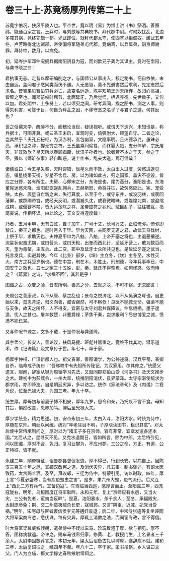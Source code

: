 # 卷三十上·苏竟杨厚列传第二十上

苏竟字伯况，扶风平陵人也。平帝世，竟以明《易》为博士讲《书》祭酒。善图纬，能通百家之言。王莽时，与刘歆等共典校书，拜代郡中尉。时匈奴扰乱，北边多罹其祸，竟终完辑一郡。光武即位，就拜代郡太守，使固塞以拒匈奴。建武五年冬，卢芳略得北边诸郡，帝使偏将军随弟屯代郡。竟病笃，以兵属弟，诣京师谢罪。拜侍中，数月，以病免。

初，延岑护军邓仲况拥兵据南阳阴县为寇，而刘歆兄子龚为其谋主。竟时在南阳，与龚书晓之曰：

君执事无恙。走昔以摩研编削之才，与国师公从事出入，校定秘书，窃自依依，末由自远。盖闻君子愍同类而伤不遇。人无愚智，莫不先避害然后求利，先定志然后求名。昔智果见智伯穷兵必亡，故变名远逝，陈平知项王为天所弃，故归心高祖，皆智之至也。闻郡前权时屈节，北面延牙，乃后觉悟，栖迟养德。先世数子，又何以加。君处阴中，土多贤士，若以须臾之间，研考异同，揆之图书，测之人事，则得失利害，可陈于目，何自负畔乱之困，不移守恶之名乎？与君子之道，何其反也？

世之俗儒末学，醒醉不分，而稽论当世，疑误视听。或谓天下迭兴，未知谁是，称兵据土，可图非冀。或曰圣王未启，宜观时变，倚强附大，顾望自守。二者之论，岂其然乎？夫孔丘秘经，为汉赤制，玄包幽室，文隐事明。且火德承尧，虽昧必亮，承积世之祚，握无穷之符，王氏虽乘间偷篡，而终婴大戮，支分体解，宗氏屠灭，非其效欤？皇天所以眷顾蜘蹰，忧汉子孙者也。论者若不本之于天，参之于圣，猥以《师旷杂事》轻自眩惑，说士作书，乱夫大道，焉可信哉？

诸儒或曰：今五星失晷，天时谬错，辰星久而不效，太白出入过度，荧惑进退见态，镇星绕带天街，岁星不舍氐、房。以为诸如此占，归之国家。盖灾不徒设，皆应之分野，各有所主。夫房、心即宋之分，东海是也。尾为燕分，渔阳是也。东海董宪迷惑未降，渔阳彭宠逆乱拥兵，王赫斯怒，命将并征，故荧惑应此，宪、宠受殃。太白、辰星自亡新之末，失行算度，以至于今，或守东井，或没羽林，或裴回藩屏，或踯躅帝宫，或经天反明，或潜臧久沈，或衰微暗昧，或煌煌北南，或盈缩成钩，或偃蹇不禁，皆大运荡除之祥，圣帝应符之兆也。贼臣乱子，往往错互，指麾妄说，传相坏误。由此论之，天文安得遵度哉！

乃者，五月甲申，天有白虹，自子加午，广可十丈，长可万丈，正临倚弥。倚弥即黎丘，秦丰之都也。是时月入于毕。毕为天网，主网罗无道之君，故武王将伐纣，上祭于毕，求助天也。夫仲夏甲申为八魁。八魁，上帝开塞之将也，主退恶攘逆。流星状似蚩尤旗，或曰营头，或曰天枪，出奎而西北行，至延牙营上，散为数百而灭，奎为毒螫，主库兵。此二变，郡中及延牙士众所共见也。是故延牙遂之武当，托言发兵，实避其殃。今年《比卦》部岁，《坤》主立冬，《坎》主冬至，水性灭火，南方之兵受岁祸也。德在中宫，刑在木，木胜土，刑制德，今年兵事毕已，中国安宁之效也。五七之家三十五姓，彭、秦、延氏不得豫焉。如何怪惑，依而恃之？《葛累》之诗，“求福不回”，其若是乎！

图谶之占，众变之验，皆君所明。善恶之分，去就之决，不可不察。无忽鄙言！

夫周公之善康叔，以不从管、蔡之乱也；景帝之悦济北，以不从吴濞之畔也。自更始以来，孤恩背逆，归义向善，臧否粲然，可不察欤！良医不能救无命，强梁不能与天争，故天之所坏，人不得支。宜密与太守刘君共谋降议。仲尼栖栖，墨子遑遑，忧人之甚也。屠羊救楚，非要爵禄；茅焦干秦，岂求报利？尽忠博爱之诚，愤懑不能已耳。

又与仲况书谏之，文多不载，于是仲况与龚遂降。

龚字孟公，长安人，善论议，扶风马援、班彪并器重之。竟终不伐其功，潜乐道术，作《记诲篇》及文章传于世。年七十，卒于家。

杨厚字仲桓，广汉新都人也。祖父春卿，善图谶学，为公孙述将。汉兵平蜀，春卿自杀，临命戒子统曰：“吾绨帙中有先祖所传秘记，为汉家用，尔其修之。”统感父遗言，服阕，辞家从犍为周循学习先法，又就同郡郑伯山受《河洛书》及天文推步之术。建初中为彭城令，一州大旱，统推阴阳消伏，县界蒙泽。太守宗湛使统求为郡求雨，亦即降澍。自是朝廷灾异，多以访之。统作《家法章句》及《内谶》二卷角说，位至光禄大夫，为国三老。年九十卒。

统生厚。厚母初与前妻子博不相安，厚年九岁，思令和亲，乃托疾不言不食。母知其旨，惧然改意，恩养加笃。博后至光禄大夫。

厚少学统业，精力思述。初，安帝永初三年，太白入斗，洛阳大水。时统为侍中，厚随在京师。朝廷以问统，统对“年老耳目不明，子厚晓读图书，粗识其意”。邓太后使中常侍承制问之，厚对以为“诸王子多在京师，容有非常，宜亟发遣各还本国。”太后从之，星寻灭不见。又克水退期日，皆如所言。除为中郎。太后特引见，问以图谶，厚对不合，免归。复习业犍为，不应州郡、三公之命，方正、有道、公正特征，皆不就。

永建二年，顺帝特征，诏告郡县督促发遣。厚不得已，行到长安，以病自上，因陈汉三百五十年之厄，宜蠲汉改宪之道，及消伏灾异，凡五事。制书褒述，有诏太医致药，太宫赐羊酒。及至，拜议郎，三迁为侍中，特蒙引见，访以时政。四年，厚上言“今夏必盛寒，当有疾疫蝗虫之害”。是岁，果六州大蝗，疫气流行。后又连上“西北二方有兵气，宜备边寇”。车驾临当西巡，感厚言而止。至阳嘉三年，西羌寇陇右，明年，乌桓围度辽将军耿晔。永和元年，复上“京师应有水患，又当火灾，三公有免者，蛮夷当反畔”。是夏，洛阳暴水，杀千余人；至冬，承福殿灾，太尉庞参免；荆、交二州蛮夷贼杀长吏，寇城郭。又言“阴臣、近戚、妃党当受祸。”明年，宋阿母与宦者褒信侯李元等遘奸废退；后二年，中常侍张逵等复坐诬罔大将军梁商专恣，悉伏诛。每有灾异，厚辄上消救之法，而阉宦专政，言不得信。

时大将军梁冀威权倾朝，遣弟侍中不疑以车马、珍玩致遗于厚，欲与相见。厚不答，固称病救退。帝许之，赐车马钱帛归家。修黄、老，教授门生，上名录者三千余人。太尉李固数荐言之。本初元年，梁太后诏备古礼以聘厚，遂辞疾不就。建和三年，太后复诏征之，经四年不至。年八十二，卒于家。策书吊祭。乡人谥曰文父。门人为立庙，郡文学掾史春秋飨射常祠之。
